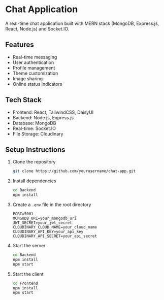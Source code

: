 # Chat Application

A real-time chat application built with MERN stack (MongoDB, Express.js, React, Node.js) and Socket.IO.

## Features

- Real-time messaging
- User authentication
- Profile management
- Theme customization
- Image sharing
- Online status indicators

## Tech Stack

- Frontend: React, TailwindCSS, DaisyUI
- Backend: Node.js, Express.js
- Database: MongoDB
- Real-time: Socket.IO
- File Storage: Cloudinary

## Setup Instructions

1. Clone the repository
    ```bash
    git clone https://github.com/yourusername/chat-app.git
    ```
2. Install dependencies
    ```bash
    cd Backend
    npm install
    ```
3. Create a `.env` file in the root directory
    ```env
    PORT=5001
    MONGODB_URI=your_mongodb_uri
    JWT_SECRET=your_jwt_secret
    CLOUDINARY_CLOUD_NAME=your_cloud_name
    CLOUDINARY_API_KEY=your_api_key
    CLOUDINARY_API_SECRET=your_api_secret
    ```
4. Start the server
    ```bash
    cd Backend
    npm install
    npm start
    ```
5. Start the client
    ```bash
    cd Frontend
    npm install
    npm start
    ```
